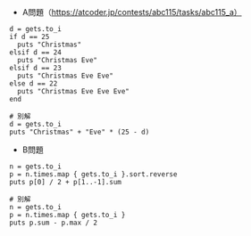 - A問題（https://atcoder.jp/contests/abc115/tasks/abc115_a）

```
d = gets.to_i
if d == 25
  puts "Christmas"
elsif d == 24
  puts "Christmas Eve"
elsif d == 23
  puts "Christmas Eve Eve"
else d == 22
  puts "Christmas Eve Eve Eve"
end

# 別解
d = gets.to_i
puts "Christmas" + "Eve" * (25 - d)
```

- B問題
```
n = gets.to_i
p = n.times.map { gets.to_i }.sort.reverse
puts p[0] / 2 + p[1..-1].sum

# 別解
n = gets.to_i
p = n.times.map { gets.to_i }
puts p.sum - p.max / 2
```
